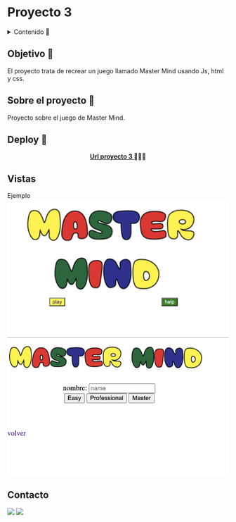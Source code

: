 # Proyecto 3  

<details>
  <summary>Contenido 📝</summary>
  <ol>
    <li><a href="#objetivo-🎯">Objetivo</a></li>
    <li><a href="#sobre-el-proyecto-🔎">Sobre el proyecto</a></li>
    <li><a href="#deploy-🚀">Deploy</a></li>
    <li><a href="#vistas">Vistas</a></li>
    <li><a href="#contacto">Contacto</a></li>
  </ol>
</details>

## Objetivo 🎯
El proyecto trata de recrear un juego llamado Master Mind usando Js, html y css.

## Sobre el proyecto 🔎
Proyecto sobre el juego de Master Mind.
  
## Deploy 🚀
<div align="center">
    <a href="https://www.google.com"><strong>Url proyecto 3 </strong></a>🚀🚀🚀
</div>



## Vistas
Ejemplo
<img src="/img/img_pantallas/imgPantalla1.png"> 
<img src="/img/img_pantallas/imgPantalla2.png"> 


## Contacto

<a href = "mailto:micorreoelectronico@gmail.com"><img src="https://img.shields.io/badge/Gmail-C6362C?style=for-the-badge&logo=gmail&logoColor=white" target="_blank"></a>
<a href="https://www.linkedin.com/in/linkedinUser/" target="_blank"><img src="https://img.shields.io/badge/-LinkedIn-%230077B5?style=for-the-badge&logo=linkedin&logoColor=white" target="_blank"></a> 
</p>
